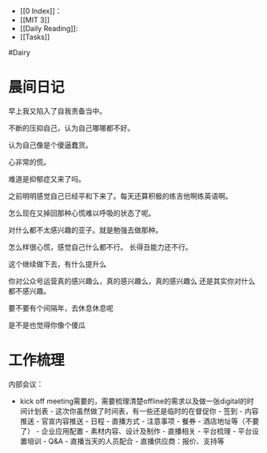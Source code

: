 - [[0 Index]]：
- [[MIT 3]]
- [[Daily Reading]]:
- [[Tasks]] 

#Dairy 

# 晨间日记
早上我又陷入了自我责备当中。

不断的压抑自己，认为自己哪哪都不好。

认为自己像是个傻逼蠢货。

心非常的慌。

难道是抑郁症又来了吗。

之前明明感觉自己已经平和下来了。每天还算积极的练吉他啊练英语啊。

怎么现在又掉回那种心慌难以呼吸的状态了呢。

对什么都不太感兴趣的亚子。就是勉强去做那种。

怎么样很心慌，感觉自己什么都不行。
长得丑能力还不行。

这个继续做下去，有什么提升么

你对公众号运营真的感兴趣么，真的感兴趣么，真的感兴趣么
还是其实你对什么都不感兴趣。

要不要有个间隔年，去休息休息呢

是不是也觉得你像个傻瓜


# 工作梳理
内部会议：
- kick off meeting需要的，需要梳理清楚offline的需求以及做一张digital的时间计划表
	  - 这次你虽然做了时间表，有一些还是临时的在督促你
		- 签到
		- 内容推送
		  - 官宣内容推送
		  - 日程
		  - 直播方式
		  - 注意事项
		  - 餐券
		  - 酒店地址等（不要了）
		- 企业应用配置
		- 素材内容、设计及制作
		- 直播相关
		  - 平台梳理
		  - 平台设置培训
		  - Q&A 
		  - 直播当天的人员配合
		  - 直播供应商：报价、支持等

